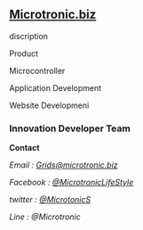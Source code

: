 ## [Microtronic.biz](http://microtronic.biz/)
discription

Product

Microcontroller

Application Development

Website Developmeni

### Innovation Developer Team
**Contact**

*Email : Grids@microtronic.biz*

*Facebook : [@MicrotronicLifeStyle](https://www.facebook.com/MicrotronicLifeStyle)*

*twitter : [@MicrotonicS](https://mobile.twitter.com/MicrotonicS)*

*Line : @Microtronic*
